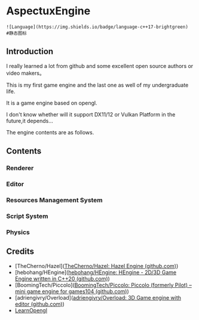 # AspectuxEngine

```
![Language](https://img.shields.io/badge/language-c++17-brightgreen)  #静态图标
```

## Introduction

I really learned a lot from github and some excellent open source authors or video makers。

This is my first game engine and the last one as well of my undergraduate life.



It is a game engine based on opengl.

I don't know whether will it support DX11/12 or Vulkan Platform in the future,it depends...

The engine contents are as follows.

## Contents

### Renderer

### Editor

### Resources Management System

### Script System

### Physics

## Credits

* [TheCherno/Hazel]([TheCherno/Hazel: Hazel Engine (github.com)](https://github.com/TheCherno/Hazel))
* [hebohang/HEngine]([hebohang/HEngine: HEngine - 2D/3D Game Engine written in C++20 (github.com)](https://github.com/hebohang/HEngine))
* [BoomingTech/Piccolo]([BoomingTech/Piccolo: Piccolo (formerly Pilot) – mini game engine for games104 (github.com)](https://github.com/BoomingTech/Piccolo))
* [adriengivry/Overload]([adriengivry/Overload: 3D Game engine with editor (github.com)](https://github.com/adriengivry/Overload))
* [LearnOpengl](https://learnopengl-cn.github.io/)

